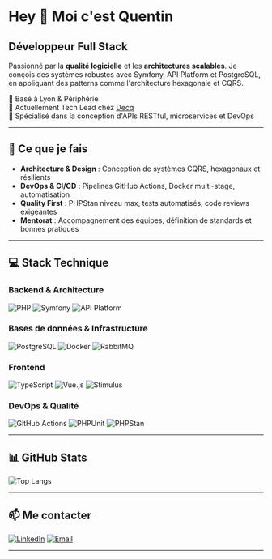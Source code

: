 # Hey 👋 Moi c'est Quentin

## Développeur Full Stack

Passionné par la **qualité logicielle** et les **architectures scalables**. Je conçois des systèmes robustes avec Symfony, API Platform et PostgreSQL, en appliquant des patterns comme l'architecture hexagonale et CQRS.

📍 Basé à Lyon & Périphérie  
💼 Actuellement Tech Lead chez [Decq](https://www.decq.com)  
🎯 Spécialisé dans la conception d'APIs RESTful, microservices et DevOps

---

## 🚀 Ce que je fais

- **Architecture & Design** : Conception de systèmes CQRS, hexagonaux et résilients
- **DevOps & CI/CD** : Pipelines GitHub Actions, Docker multi-stage, automatisation
- **Quality First** : PHPStan niveau max, tests automatisés, code reviews exigeantes
- **Mentorat** : Accompagnement des équipes, définition de standards et bonnes pratiques

---

## 💻 Stack Technique

### Backend & Architecture
![PHP](https://img.shields.io/badge/PHP-777BB4?style=for-the-badge&logo=php&logoColor=white)
![Symfony](https://img.shields.io/badge/Symfony-000000?style=for-the-badge&logo=symfony&logoColor=white)
![API Platform](https://img.shields.io/badge/API_Platform-38A3A5?style=for-the-badge&logo=api-platform&logoColor=white)

### Bases de données & Infrastructure
![PostgreSQL](https://img.shields.io/badge/PostgreSQL-316192?style=for-the-badge&logo=postgresql&logoColor=white)
![Docker](https://img.shields.io/badge/Docker-2496ED?style=for-the-badge&logo=docker&logoColor=white)
![RabbitMQ](https://img.shields.io/badge/RabbitMQ-FF6600?style=for-the-badge&logo=rabbitmq&logoColor=white)

### Frontend
![TypeScript](https://img.shields.io/badge/TypeScript-007ACC?style=for-the-badge&logo=typescript&logoColor=white)
![Vue.js](https://img.shields.io/badge/Vue.js-35495E?style=for-the-badge&logo=vue.js&logoColor=4FC08D)
![Stimulus](https://img.shields.io/badge/Stimulus-77E8B9?style=for-the-badge&logo=stimulus&logoColor=black)

### DevOps & Qualité
![GitHub Actions](https://img.shields.io/badge/GitHub_Actions-2088FF?style=for-the-badge&logo=github-actions&logoColor=white)
![PHPUnit](https://img.shields.io/badge/PHPUnit-366488?style=for-the-badge&logo=php&logoColor=white)
![PHPStan](https://img.shields.io/badge/PHPStan-4B5563?style=for-the-badge&logo=php&logoColor=white)

---

## 📊 GitHub Stats

![Top Langs](https://github-readme-stats-pi-opal-25.vercel.app/api/top-langs/?username=QuentinDess&layout=compact&theme=tokyonight)

---

## 📫 Me contacter

[![LinkedIn](https://img.shields.io/badge/LinkedIn-0077B5?style=for-the-badge&logo=linkedin&logoColor=white)](https://www.linkedin.com/in/quentin-dessartine/)
[![Email](https://img.shields.io/badge/Email-D14836?style=for-the-badge&logo=gmail&logoColor=white)](mailto:quentin.dessartine@gmail.com)

---

